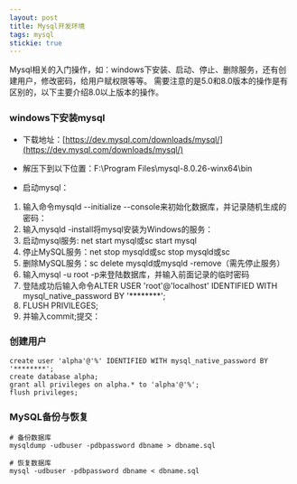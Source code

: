 ```yaml
---
layout: post
title: Mysql开发环境
tags: mysql
stickie: true
---
```


Mysql相关的入门操作，如：windows下安装、启动、停止、删除服务，还有创建用户，修改密码，给用户赋权限等等。
需要注意的是5.0和8.0版本的操作是有区别的，以下主要介绍8.0以上版本的操作。


### windows下安装mysql


+ 下载地址：[https://dev.mysql.com/downloads/mysql/](https://dev.mysql.com/downloads/mysql/)

+ 解压下到以下位置：F:\Program Files\mysql-8.0.26-winx64\bin

+ 启动mysql：
1. 输入命令mysqld --initialize --console来初始化数据库，并记录随机生成的密码：
2. 输入mysqld -install将mysql安装为Windows的服务：
3. 启动mysql服务: net start mysql或sc start mysql
4. 停止MySQL服务：net stop mysqld或sc stop mysqld或sc
5. 删除MySQL服务：sc delete mysqld或mysqld -remove（需先停止服务）
6. 输入mysql -u root -p来登陆数据库，并输入前面记录的临时密码
7. 登陆成功后输入命令ALTER USER 'root'@'localhost' IDENTIFIED WITH mysql_native_password BY '********';
8. FLUSH PRIVILEGES; 
9. 并输入commit;提交：



### 创建用户
```mysql
create user 'alpha'@'%' IDENTIFIED WITH mysql_native_password BY '********';
create database alpha;
grant all privileges on alpha.* to 'alpha'@'%';
flush privileges; 
```

### MySQL备份与恢复

```shell
# 备份数据库
mysqldump -udbuser -pdbpassword dbname > dbname.sql

# 恢复数据库
mysql -udbuser -pdbpassword dbname < dbname.sql

```